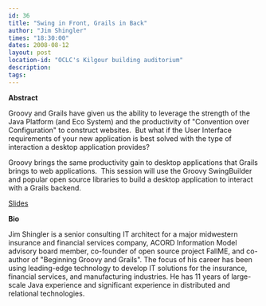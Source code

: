```yaml
---
id: 36
title: "Swing in Front, Grails in Back"
author: "Jim Shingler"
times: "18:30:00"
dates: 2008-08-12
layout: post
location-id: "OCLC's Kilgour building auditorium"  
description: 
tags: 
---
```

 **Abstract**

Groovy and Grails have given us the ability to leverage the strength of the Java Platform (and Eco System) and the productivity of "Convention over Configuration" to construct websites.&nbsp; But what if the User Interface requirements of your new application is best solved with the type of interaction a desktop application provides?  
  
Groovy brings the same productivity gain to desktop applications that Grails brings to web applications.&nbsp; This session will use the Groovy SwingBuilder and popular open source libraries to build a desktop application to interact with a Grails backend.   
  
[Slides](downloads/Swing%20in%20Front%20Grails%20in%20Back.pdf)   

**Bio**

Jim Shingler is a senior consulting IT architect for a major midwestern insurance and financial services company, ACORD Information Model advisory board member, co-founder of open source project FallME, and co-author of "Beginning Groovy and Grails". The focus of his career has been using leading-edge technology to develop IT solutions for the insurance, financial services, and manufacturing industries. He has 11 years of large-scale Java experience and significant experience in distributed and relational technologies.&nbsp;

